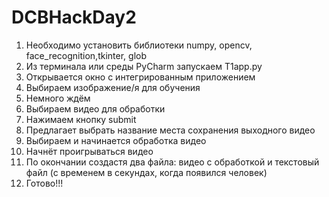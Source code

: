 # DCBHackDay2
1. Необходимо установить библиотеки numpy, opencv, face_recognition,tkinter, glob
2. Из терминала или среды PyCharm запускаем T1app.py
3. Открывается окно с интегрированным приложением
4. Выбираем изображение/я для обучения
5. Немного ждём
6. Выбираем видео для обработки
7. Нажимаем кнопку submit
8. Предлагает выбрать название  места сохранения выходного видео
9. Выбираем и начинается обработка видео
10. Начнёт проигрываться видео
11. По окончании создастя два файла: видео с обработкой и текстовый файл (с временем в секундах, когда появился человек)
12. Готово!!!
